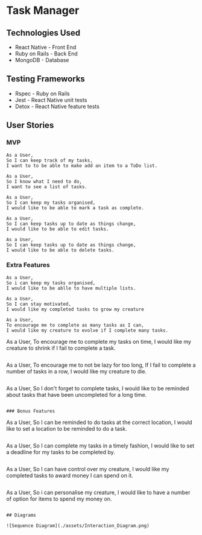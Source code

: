 # Task Manager

## Technologies Used

* React Native - Front End
* Ruby on Rails - Back End
* MongoDB - Database

## Testing Frameworks

* Rspec - Ruby on Rails
* Jest - React Native unit tests
* Detox - React Native feature tests

## User Stories

### MVP

```
As a User,
So I can keep track of my tasks,
I want to to be able to make add an item to a ToDo list.
```
```
As a User,
So I know what I need to do,
I want to see a list of tasks.
```
```
As a User,
So I can keep my tasks organised,
I would like to be able to mark a task as complete.
```
```
As a User,
So I can keep tasks up to date as things change,
I would like to be able to edit tasks.
```
```
As a User,
So I can keep tasks up to date as things change,
I would like to be able to delete tasks.
```

### Extra Features

```
As a User,
So i can keep my tasks organised,
I would like to be ablle to have multiple lists.
```
```
As a User,
So I can stay motivated,
I would like my completed tasks to grow my creature
```
```
As a User,
To encourage me to complete as many tasks as I can,
I would like my creature to evolve if I complete many tasks.
```
As a User,
To encourage me to complete my tasks on time,
I would like my creature to shrink if I fail to complete a task.
```
```
As a User,
To encourage me to not be lazy for too long,
If I fail to complete a number of tasks in a row, I would like my creature to die.
```
```
As a User,
So I don't forget to complete tasks,
I would like to be reminded about tasks that have been uncompleted for a long time.
```

### Bonus Features

```
As a User,
So I can be reminded to do tasks at the correct location,
I would like to set a location to be reminded to do a task.
```
```
As a User,
So I can complete my tasks in a timely fashion,
I would like to set a deadline for my tasks to be completed by.
```
```
As a User,
So I can have control over my creature,
I would like my completed tasks to award money I can spend on it.
```
```
As a User,
So i can personalise my creature,
I would like to have a number of option for items to spend my money on.
```

## Diagrams

![Sequence Diagram](./assets/Interaction_Diagram.png)